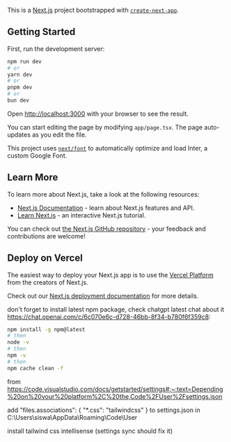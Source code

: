 This is a [Next.js](https://nextjs.org/) project bootstrapped with [`create-next-app`](https://github.com/vercel/next.js/tree/canary/packages/create-next-app).

## Getting Started

First, run the development server:

```bash
npm run dev
# or
yarn dev
# or
pnpm dev
# or
bun dev
```

Open [http://localhost:3000](http://localhost:3000) with your browser to see the result.

You can start editing the page by modifying `app/page.tsx`. The page auto-updates as you edit the file.

This project uses [`next/font`](https://nextjs.org/docs/basic-features/font-optimization) to automatically optimize and load Inter, a custom Google Font.

## Learn More

To learn more about Next.js, take a look at the following resources:

- [Next.js Documentation](https://nextjs.org/docs) - learn about Next.js features and API.
- [Learn Next.js](https://nextjs.org/learn) - an interactive Next.js tutorial.

You can check out [the Next.js GitHub repository](https://github.com/vercel/next.js/) - your feedback and contributions are welcome!

## Deploy on Vercel

The easiest way to deploy your Next.js app is to use the [Vercel Platform](https://vercel.com/new?utm_medium=default-template&filter=next.js&utm_source=create-next-app&utm_campaign=create-next-app-readme) from the creators of Next.js.

Check out our [Next.js deployment documentation](https://nextjs.org/docs/deployment) for more details.

don't forget to install latest npm package, check chatgpt latest chat about it https://chat.openai.com/c/6c070e6c-d728-46bb-8f34-b780f6f359c8:

```bash
npm install -g npm@latest
# then
node -v
# then
npm -v
# then
npm cache clean -f
```

from https://code.visualstudio.com/docs/getstarted/settings#:~:text=Depending%20on%20your%20platform%2C%20the,Code%2FUser%2Fsettings.json

add
"files.associations": {
"\*.css": "tailwindcss"
}
to settings.json in C:\Users\siswa\AppData\Roaming\Code\User

install tailwind css intellisense (settings sync should fix it)

